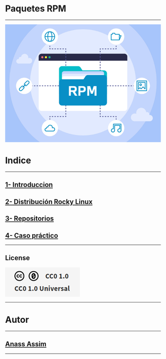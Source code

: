 # Paquetes RPM

***
![logo](/img/rpm.png)


# Indice
***

## [1- Introduccion ](https://github.com/ciscoAnass/paquetesrpm/blob/main/Introduccion.md)
## [2- Distribución Rocky Linux](https://github.com/ciscoAnass/paquetesrpm/blob/main/Distribucion%20Rocky%20Linux.md)
## [3- Repositorios](https://github.com/ciscoAnass/paquetesrpm/blob/main/Repositorios.md)
## [4- Caso práctico](https://github.com/ciscoAnass/paquetesrpm/blob/main/Caso%20practico.md)


***
## License

![License](/img/license.png)

***


# Autor
***

## [Anass Assim](https://github.com/ciscoAnass)

***

